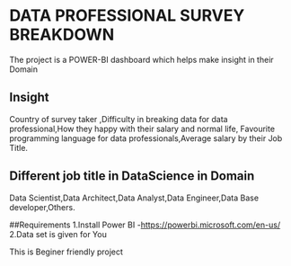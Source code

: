 
# DATA PROFESSIONAL SURVEY BREAKDOWN
The project is a POWER-BI dashboard which helps make insight in their Domain




## Insight
Country of survey taker
,Difficulty in breaking data for data professional,How they happy with their salary and normal life,
Favourite programming language for data professionals,Average salary by their Job Title.

## Different job title in DataScience in Domain
Data Scientist,Data Architect,Data Analyst,Data Engineer,Data Base developer,Others.

##Requirements
1.Install Power BI -https://powerbi.microsoft.com/en-us/
2.Data set is given for You

This is Beginer friendly project
